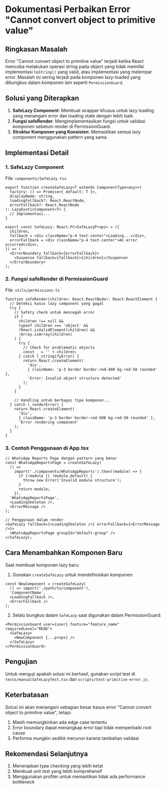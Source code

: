 # Dokumentasi Perbaikan Error "Cannot convert object to primitive value"

## Ringkasan Masalah

Error "Cannot convert object to primitive value" terjadi ketika React mencoba melakukan operasi string pada object yang tidak memiliki implementasi `toString()` yang valid, atau implementasi yang melempar error. Masalah ini sering terjadi pada komponen lazy-loaded yang dibungkus dalam komponen lain seperti `PermissionGuard`.

## Solusi yang Diterapkan

1. **SafeLazy Component**: Membuat wrapper khusus untuk lazy loading yang menangani error dan loading state dengan lebih baik.
2. **Fungsi safeRender**: Mengimplementasikan fungsi untuk validasi komponen sebelum render di PermissionGuard.
3. **Struktur Komponen yang Konsisten**: Memastikan semua lazy component menggunakan pattern yang sama.

## Implementasi Detail

### 1. SafeLazy Component

File: `components/SafeLazy.tsx`

```tsx
export function createSafeLazy<T extends ComponentType<any>>(
  factory: () => Promise<{ default: T }>,
  displayName: string,
  loadingFallback?: React.ReactNode,
  errorFallback?: React.ReactNode
): LazyExoticComponent<T> {
  // Implementasi...
}

export const SafeLazy: React.FC<SafeLazyProps> = ({
  children,
  fallback = <div className="p-4 text-center">Loading...</div>,
  errorFallback = <div className="p-4 text-center">An error occurred</div>,
}) => (
  <ErrorBoundary fallback={errorFallback}>
    <Suspense fallback={fallback}>{children}</Suspense>
  </ErrorBoundary>
);
```

### 2. Fungsi safeRender di PermissionGuard

File: `utils/permissions.ts`

```tsx
function safeRender(children: React.ReactNode): React.ReactElement {
  // Deteksi kasus lazy component yang gagal
  try {
    // Safety check untuk mencegah error
    if (
      children !== null &&
      typeof children === 'object' &&
      !React.isValidElement(children) &&
      !Array.isArray(children)
    ) {
      try {
        // Check for problematic objects
        const _ = '' + children;
      } catch (_stringifyError) {
        return React.createElement(
          'div',
          { className: 'p-3 border border-red-400 bg-red-50 rounded' },
          'Error: Invalid object structure detected'
        );
      }
    }

    // Handling untuk berbagai tipe komponen...
  } catch (_renderError) {
    return React.createElement(
      'div',
      { className: 'p-3 border border-red-500 bg-red-50 rounded' },
      'Error rendering component'
    );
  }
}
```

### 3. Contoh Penggunaan di App.tsx

```tsx
// WhatsApp Reports Page dengan pattern yang benar
const WhatsAppReportsPage = createSafeLazy(
  () =>
    import('./components/WhatsAppReports').then((module) => {
      if (!module || !module.default) {
        throw new Error('Invalid module structure');
      }
      return module;
    }),
  'WhatsAppReportsPage',
  <LoadingSkeleton />,
  <ErrorMessage />
);

// Penggunaan dalam render
<SafeLazy fallback={<LoadingSkeleton />} errorFallback={<ErrorMessage />}>
  <WhatsAppReportsPage groupId="default-group" />
</SafeLazy>;
```

## Cara Menambahkan Komponen Baru

Saat membuat komponen lazy baru:

1. Gunakan `createSafeLazy` untuk mendefinisikan komponen:

```tsx
const NewComponent = createSafeLazy(
  () => import('./path/to/component'),
  'ComponentName',
  <LoadingFallback />,
  <ErrorFallback />
);
```

2. Selalu bungkus dalam `SafeLazy` saat digunakan dalam PermissionGuard:

```tsx
<PermissionGuard user={user} feature="feature_name" requiredLevel="READ">
  <SafeLazy>
    <NewComponent {...props} />
  </SafeLazy>
</PermissionGuard>
```

## Pengujian

Untuk menguji apakah solusi ini berhasil, gunakan script test di `tests/manualSafeLazyTest.tsx` dan `scripts/test-primitive-error.js`.

## Keterbatasan

Solusi ini akan menangani sebagian besar kasus error "Cannot convert object to primitive value", tetapi:

1. Masih memungkinkan ada edge case tertentu
2. Error boundary dapat menangkap error tapi tidak memperbaiki root cause
3. Performa mungkin sedikit menurun karena tambahan validasi

## Rekomendasi Selanjutnya

1. Menerapkan type checking yang lebih ketat
2. Membuat unit test yang lebih komprehensif
3. Menggunakan profiler untuk memastikan tidak ada performance bottleneck
